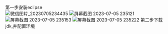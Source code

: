 第一步安装eclipse  
![微信图片_20230705234435](https://github.com/Bistu-OSSDT-2023/13-SuperBrain/assets/138184917/36d23b86-319a-4231-b5ca-8d4c77493a8f)
![屏幕截图 2023-07-05 235121](https://github.com/Bistu-OSSDT-2023/13-SuperBrain/assets/138184917/3dc22f0f-c89c-49e0-92a5-aa014fbd14d7)
![屏幕截图 2023-07-05 235153](https://github.com/Bistu-OSSDT-2023/13-SuperBrain/assets/138184917/4c916026-6b6d-49a5-a4e2-9fa4b804a522)
![屏幕截图 2023-07-05 235222](https://github.com/Bistu-OSSDT-2023/13-SuperBrain/assets/138184917/97d65984-ff80-44f7-aa4c-db76b0bd7040)
第二步下载jdk,并配置环境

